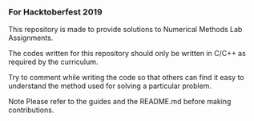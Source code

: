 ### For Hacktoberfest 2019
This repository is made to provide solutions to Numerical Methods Lab Assignments.

The codes written for this repository should only be written in C/C++ as required by the curriculum.

Try to comment while writing the code so that others can find it easy to understand the method used for solving a particular problem.

Note Please refer to the guides and the README.md before making contributions.
